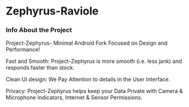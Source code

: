 # Zephyrus-Raviole

### Info About the Project

Project-Zephyrus- Minimal Android Fork Focused on Design and Performance!

Fast and Smooth: Project-Zephyrus is more smooth (i.e. less jank) and responds faster than stock.

Clean UI design: We Pay Attention to details in the User Interface.

Privacy: Project-Zephyrus helps keep your Data Private with Camera & Microphone Indicators, Internet & Sensor Permissions.
